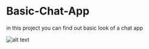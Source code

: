 # Basic-Chat-App
in this project you can find out basic look of a chat app

![alt text](https://github.com/KUGATHAS04k/Basic-Chat-App/image1.png?raw=true)
